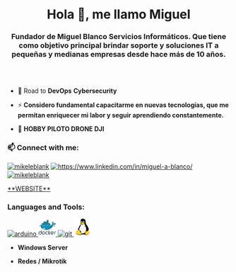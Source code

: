 <h1 align="center">Hola 👋, me llamo Miguel</h1>
<h3 align="center">Fundador de Miguel Blanco Servicios Informáticos. Que tiene como objetivo principal brindar soporte y soluciones IT a pequeñas y medianas empresas desde hace más de 10 años. </h3>

<br> </br>

- 🌱 Road to **DevOps** **Cybersecurity**

- ⚡ **Considero fundamental capacitarme en nuevas tecnologías, que me permitan enriquecer mi labor y seguir aprendiendo constantemente.**

- 💬 **HOBBY PILOTO DRONE DJI**



<h3 align="left"> 📫 Connect with me:</h3>
<p align="left">
<a href="https://twitter.com/mikeleblank" target="blank"><img align="center" src="https://raw.githubusercontent.com/rahuldkjain/github-profile-readme-generator/master/src/images/icons/Social/twitter.svg" alt="mikeleblank" height="30" width="40" /></a>
<a href="https://linkedin.com/in/miguel-a-blanco/" target="blank"><img align="center" src="https://raw.githubusercontent.com/rahuldkjain/github-profile-readme-generator/master/src/images/icons/Social/linked-in-alt.svg" alt="https://www.linkedin.com/in/miguel-a-blanco/" height="30" width="40" /></a>
<a href="https://instagram.com/mikeleblank" target="blank"><img align="center" src="https://raw.githubusercontent.com/rahuldkjain/github-profile-readme-generator/master/src/images/icons/Social/instagram.svg" alt="mikeleblank" height="30" width="40" /></a>
</p>
<a href="http://miguelblanco.ar" target="blank"> **WEBSITE**</a>



<h3 align="left">Languages and Tools:</h3>
<p align="left"> <a href="https://www.arduino.cc/" target="_blank" rel="noreferrer"> <img src="https://cdn.worldvectorlogo.com/logos/arduino-1.svg" alt="arduino" width="40" height="40"/> </a> <a href="https://www.docker.com/" target="_blank" rel="noreferrer"> <img src="https://raw.githubusercontent.com/devicons/devicon/master/icons/docker/docker-original-wordmark.svg" alt="docker" width="40" height="40"/> </a> <a href="https://git-scm.com/" target="_blank" rel="noreferrer"> <img src="https://www.vectorlogo.zone/logos/git-scm/git-scm-icon.svg" alt="git" width="40" height="40"/> </a> <a href="https://www.linux.org/" target="_blank" rel="noreferrer"> <img src="https://raw.githubusercontent.com/devicons/devicon/master/icons/linux/linux-original.svg" alt="linux" width="40" height="40"/> </a> </p>

- **Windows Server**

- **Redes / Mikrotik**
